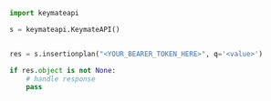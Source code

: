 <!-- Start SDK Example Usage [usage] -->
```python
import keymateapi

s = keymateapi.KeymateAPI()


res = s.insertionplan("<YOUR_BEARER_TOKEN_HERE>", q='<value>')

if res.object is not None:
    # handle response
    pass

```
<!-- End SDK Example Usage [usage] -->